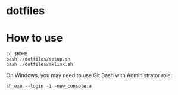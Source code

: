 dotfiles
========

# How to use

```
cd $HOME
bash ./dotfiles/setup.sh
bash ./dotfiles/mklink.sh
```

On Windows, you may need to use Git Bash with Administrator role:
```
sh.exe --login -i -new_console:a
```
